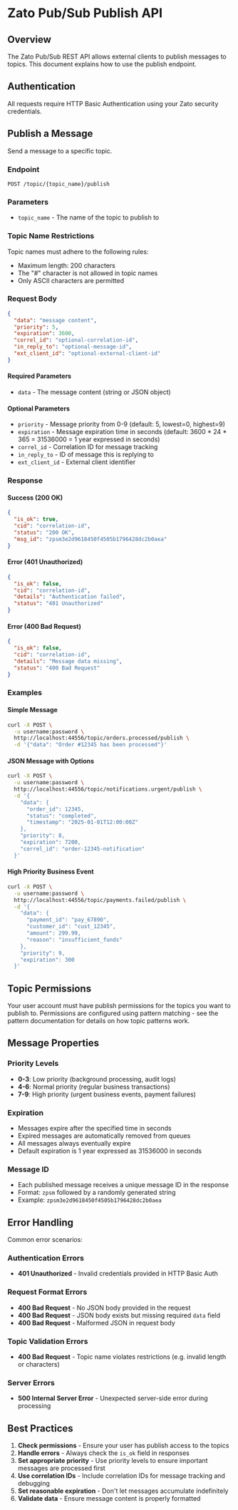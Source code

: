 # Zato Pub/Sub Publish API

## Overview

The Zato Pub/Sub REST API allows external clients to publish messages to topics. This document explains how to use the publish endpoint.

## Authentication

All requests require HTTP Basic Authentication using your Zato security credentials.

## Publish a Message

Send a message to a specific topic.

### Endpoint
```
POST /topic/{topic_name}/publish
```

### Parameters
- `topic_name` - The name of the topic to publish to

### Topic Name Restrictions
Topic names must adhere to the following rules:
- Maximum length: 200 characters
- The "#" character is not allowed in topic names
- Only ASCII characters are permitted



### Request Body
```json
{
  "data": "message content",
  "priority": 5,
  "expiration": 3600,
  "correl_id": "optional-correlation-id",
  "in_reply_to": "optional-message-id",
  "ext_client_id": "optional-external-client-id"
}
```

#### Required Parameters
- `data` - The message content (string or JSON object)

#### Optional Parameters
- `priority` - Message priority from 0-9 (default: 5, lowest=0, highest=9)
- `expiration` - Message expiration time in seconds (default: 3600 * 24 * 365 = 31536000 = 1 year expressed in seconds)
- `correl_id` - Correlation ID for message tracking
- `in_reply_to` - ID of message this is replying to
- `ext_client_id` - External client identifier

### Response

#### Success (200 OK)
```json
{
  "is_ok": true,
  "cid": "correlation-id",
  "status": "200 OK",
  "msg_id": "zpsm3e2d9618450f4505b1796428dc2b0aea"
}
```

#### Error (401 Unauthorized)
```json
{
  "is_ok": false,
  "cid": "correlation-id",
  "details": "Authentication failed",
  "status": "401 Unauthorized"
}
```

#### Error (400 Bad Request)
```json
{
  "is_ok": false,
  "cid": "correlation-id",
  "details": "Message data missing",
  "status": "400 Bad Request"
}
```

### Examples

#### Simple Message
```bash
curl -X POST \
  -u username:password \
  http://localhost:44556/topic/orders.processed/publish \
  -d '{"data": "Order #12345 has been processed"}'
```

#### JSON Message with Options
```bash
curl -X POST \
  -u username:password \
  http://localhost:44556/topic/notifications.urgent/publish \
  -d '{
    "data": {
      "order_id": 12345,
      "status": "completed",
      "timestamp": "2025-01-01T12:00:00Z"
    },
    "priority": 8,
    "expiration": 7200,
    "correl_id": "order-12345-notification"
  }'
```

#### High Priority Business Event
```bash
curl -X POST \
  -u username:password \
  http://localhost:44556/topic/payments.failed/publish \
  -d '{
    "data": {
      "payment_id": "pay_67890",
      "customer_id": "cust_12345",
      "amount": 299.99,
      "reason": "insufficient_funds"
    },
    "priority": 9,
    "expiration": 300
  }'
```

## Topic Permissions

Your user account must have publish permissions for the topics you want to publish to. Permissions are configured
using pattern matching - see the pattern documentation for details on how topic patterns work.

## Message Properties

### Priority Levels
- **0-3**: Low priority (background processing, audit logs)
- **4-6**: Normal priority (regular business transactions)
- **7-9**: High priority (urgent business events, payment failures)

### Expiration
- Messages expire after the specified time in seconds
- Expired messages are automatically removed from queues
- All messages always eventually expire
- Default expiration is 1 year expressed as 31536000 in seconds

### Message ID
- Each published message receives a unique message ID in the response
- Format: `zpsm` followed by a randomly generated string
- Example: `zpsm3e2d9618450f4505b1796428dc2b0aea`

## Error Handling

Common error scenarios:

### Authentication Errors
- **401 Unauthorized** - Invalid credentials provided in HTTP Basic Auth

### Request Format Errors
- **400 Bad Request** - No JSON body provided in the request
- **400 Bad Request** - JSON body exists but missing required `data` field
- **400 Bad Request** - Malformed JSON in request body

### Topic Validation Errors
- **400 Bad Request** - Topic name violates restrictions (e.g. invalid length or characters)

### Server Errors
- **500 Internal Server Error** - Unexpected server-side error during processing

## Best Practices

1. **Check permissions** - Ensure your user has publish access to the topics
2. **Handle errors** - Always check the `is_ok` field in responses
3. **Set appropriate priority** - Use priority levels to ensure important messages are processed first
4. **Use correlation IDs** - Include correlation IDs for message tracking and debugging
5. **Set reasonable expiration** - Don't let messages accumulate indefinitely
6. **Validate data** - Ensure message content is properly formatted

